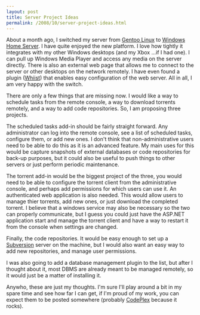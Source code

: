 ```yaml
---
layout: post
title: Server Project Ideas
permalink: /2008/10/server-project-ideas.html
---
```


About a month ago, I switched my server from [Gentoo Linux][1] to [Windows Home Server][2]. I have quite enjoyed the new
platform. I love how tightly it integrates with my other Windows desktops (and my Xbox ...if I had one). I can pull up
Windows Media Player and access any media on the server directly. There is also an external web page that allows me to
connect to the server or other desktops on the network remotely. I have even found a plugin ([Whiist][3]) that enables
easy configuration of the web server. All in all, I am very happy with the switch.

There are only a few things that are missing now. I would like a way to schedule tasks from the remote console, a way to
download torrents remotely, and a way to add code repositories. So, I am proposing three projects.

The scheduled tasks add-in should be fairly straight forward. Any administrator can log into the remote console, see a
list of scheduled tasks, configure them, or add new ones. I don't think that non-administrative users need to be able to
do this as it is an advanced feature. My main uses for this would be capture snapshots of external databases or code
repositories for back-up purposes, but it could also be useful to push things to other servers or just perform periodic
maintenance.

The torrent add-in would be the biggest project of the three, you would need to be able to configure the torrent client
from the administrative console, and perhaps add permissions for which users can use it. An authenticated web
application is also needed. This would allow users to manage thier torrents, add new ones, or just download the
completed torrent. I believe that a windows service may also be necessary so the two can properly communicate, but I
guess you could just have the ASP.NET application start and manage the torrent client and have a way to restart it from
the console when settings are changed.

Finally, the code repositories. It would be easy enough to set up a [Subversion][4] server on the machine, but I would
also want an easy way to add new repositories, and manage user permissions.

I was also going to add a database management plugin to the list, but after I thought about it, most DBMS are already
meant to be managed remotely, so it would just be a matter of installing it.

Anywho, these are just my thoughts. I'm sure I'll play around a bit in my spare time and see how far I can get, if I'm
proud of my work, you can expect them to be posted somewhere (probably [CodePlex][5] because it rocks).


  [1]: http://www.gentoo.org
  [2]: http://windows.microsoft.com/en-us/windows/windows-home-server
  [3]: http://www.andrewgrant.org/whiist
  [4]: http://subversion.tigris.org
  [5]: http://www.codeplex.com
